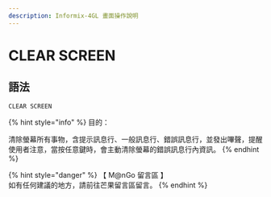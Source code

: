 ```yaml
---
description: Informix-4GL 畫面操作說明
---
```


# CLEAR SCREEN

## 語法

```inform7
CLEAR SCREEN
```

{% hint style="info" %}
目的：

清除螢幕所有事物，含提示訊息行、一般訊息行、錯誤訊息行，並發出嗶聲，提醒使用者注意，當按任意鍵時，會主動清除螢幕的錯誤訊息行內資訊。
{% endhint %}

{% hint style="danger" %}
【 M@nGo 留言區 】\
如有任何建議的地方，請前往芒果留言區留言。
{% endhint %}
